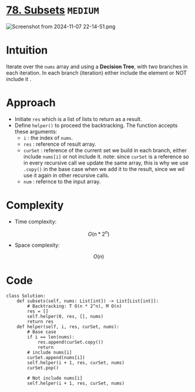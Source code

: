# [78. Subsets](https://leetcode.com/problems/subsets/description/) `MEDIUM`
![Screenshot from 2024-11-07 22-14-51.png](https://assets.leetcode.com/users/images/a974b82d-17e8-4c25-962f-49b0f0a02e2a_1731010509.6367767.png)


# Intuition
<!-- Describe your first thoughts on how to solve this problem. -->
Iterate over the `nums` array and using a **Decision Tree**, with two branches in each iteration. In each branch (iteration) either include the element or NOT include it .
# Approach
<!-- Describe your approach to solving the problem. -->
- Initiate `res` which is a list of lists to return as a result.
- Define `helper()` to proceed the backtracking. The function accepts these arguments:
  - `i` : the index of `nums`.
  - `res` : reference of result array.
  - `curSet` : reference of the current set we build in each branch, either include `nums[i]` or not include it.
note: since `curSet` is a reference so in every recursive call we update the same array, this is why we use `.copy()` in the base case when we add it to the result, since we wil use it again in other recursive calls.
  - `num` : refernce to the input array.

# Complexity
- Time complexity:
<!-- Add your time complexity here, e.g. $$O(n)$$ -->
$$O(n * 2^n)$$
- Space complexity:
<!-- Add your space complexity here, e.g. $$O(n)$$ -->
$$O(n)$$
# Code
```python3 []
class Solution:
    def subsets(self, nums: List[int]) -> List[List[int]]:
        # Backtracking: T O(n * 2^n), M O(n)
        res = []
        self.helper(0, res, [], nums)
        return res
    def helper(self, i, res, curSet, nums):
        # Base case
        if i == len(nums):
            res.append(curSet.copy())
            return
        # include nums[i]
        curSet.append(nums[i])
        self.helper(i + 1, res, curSet, nums) 
        curSet.pop()

        # Not include nums[i]
        self.helper(i + 1, res, curSet, nums)
```

